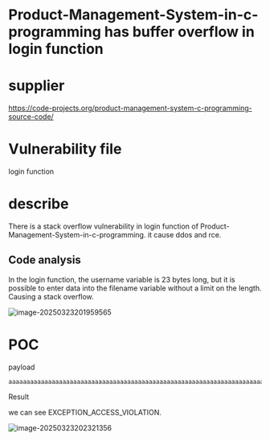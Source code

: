 # Product-Management-System-in-c-programming has buffer overflow in login function

# supplier

https://code-projects.org/product-management-system-c-programming-source-code/

# Vulnerability file

login function

# describe

There is a stack overflow vulnerability in login function of Product-Management-System-in-c-programming. it cause ddos and rce.

## Code analysis

In the login function, the username variable is 23 bytes long, but it is possible to enter data into the filename variable without a limit on the length. Causing a stack overflow.

![image-20250323201959565](E:\GitHub\CVE\assets\image-20250323201959565.png)

# POC

payload

```
aaaaaaaaaaaaaaaaaaaaaaaaaaaaaaaaaaaaaaaaaaaaaaaaaaaaaaaaaaaaaaaaaaaaaaaaaaaaaaaaaaaaaaaaaaaaaaaa
```

Result

we can see EXCEPTION_ACCESS_VIOLATION.

![image-20250323202321356](E:\GitHub\CVE\assets\image-20250323202321356.png)
